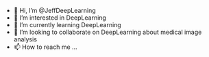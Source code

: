 - 👋 Hi, I’m @JeffDeepLearning
- 👀 I’m interested in DeepLearning
- 🌱 I’m currently learning DeepLearning
- 💞️ I’m looking to collaborate on DeepLearning about medical image analysis
- 📫 How to reach me ...

<!---
JeffDeepLearning/JeffDeepLearning is a ✨ special ✨ repository because its `README.md` (this file) appears on your GitHub profile.
You can click the Preview link to take a look at your changes.
--->
